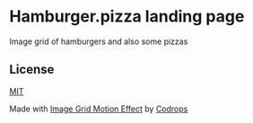 # Hamburger.pizza landing page

Image grid of hamburgers and also some pizzas

## License
[MIT](LICENSE)

Made with [Image Grid Motion Effect](https://github.com/codrops/ImageGridMotionEffect) by [Codrops](http://www.codrops.com)